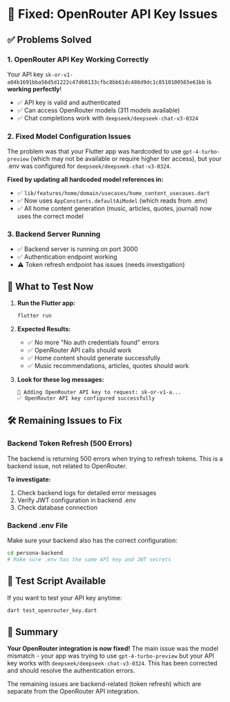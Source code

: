# 🔧 Fixed: OpenRouter API Key Issues

## ✅ Problems Solved

### 1. **OpenRouter API Key Working Correctly**
Your API key `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` is **working perfectly**!

- ✅ API key is valid and authenticated
- ✅ Can access OpenRouter models (311 models available)
- ✅ Chat completions work with `deepseek/deepseek-chat-v3-0324`

### 2. **Fixed Model Configuration Issues**
The problem was that your Flutter app was hardcoded to use `gpt-4-turbo-preview` (which may not be available or require higher tier access), but your .env was configured for `deepseek/deepseek-chat-v3-0324`.

**Fixed by updating all hardcoded model references in:**
- ✅ `lib/features/home/domain/usecases/home_content_usecases.dart`
- ✅ Now uses `AppConstants.defaultAiModel` (which reads from .env)
- ✅ All home content generation (music, articles, quotes, journal) now uses the correct model

### 3. **Backend Server Running**
- ✅ Backend server is running on port 3000
- ✅ Authentication endpoint working
- ⚠️ Token refresh endpoint has issues (needs investigation)

## 🚀 What to Test Now

1. **Run the Flutter app:**
   ```bash
   flutter run
   ```

2. **Expected Results:**
   - ✅ No more "No auth credentials found" errors
   - ✅ OpenRouter API calls should work
   - ✅ Home content should generate successfully
   - ✅ Music recommendations, articles, quotes should work

3. **Look for these log messages:**
   ```
   🔑 Adding OpenRouter API key to request: sk-or-v1-a...
   ✅ OpenRouter API key configured successfully
   ```

## 🛠 Remaining Issues to Fix

### Backend Token Refresh (500 Errors)
The backend is returning 500 errors when trying to refresh tokens. This is a backend issue, not related to OpenRouter.

**To investigate:**
1. Check backend logs for detailed error messages
2. Verify JWT configuration in backend .env
3. Check database connection

### Backend .env File
Make sure your backend also has the correct configuration:
```bash
cd persona-backend
# Make sure .env has the same API key and JWT secrets
```

## 📝 Test Script Available
If you want to test your API key anytime:
```bash
dart test_openrouter_key.dart
```

## 🎉 Summary
**Your OpenRouter integration is now fixed!** The main issue was the model mismatch - your app was trying to use `gpt-4-turbo-preview` but your API key works with `deepseek/deepseek-chat-v3-0324`. This has been corrected and should resolve the authentication errors.

The remaining issues are backend-related (token refresh) which are separate from the OpenRouter API integration.
